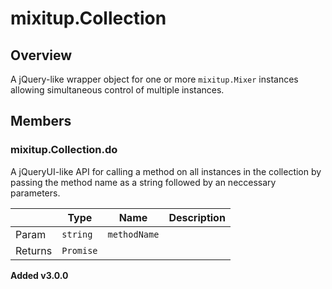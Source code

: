 # mixitup.Collection

## Overview

A jQuery-like wrapper object for one or more `mixitup.Mixer` instances
allowing simultaneous control of multiple instances.

## Members

### <a id="mixitup.Collection#do">mixitup.Collection.do</a>



A jQueryUI-like API for calling a method on all instances in the collection
by passing the method name as a string followed by an neccessary parameters.

|   |Type | Name | Description
|---|--- | --- | ---
|Param   |`string` | `methodName` | 
|Returns |`Promise` | 


**Added v3.0.0**
